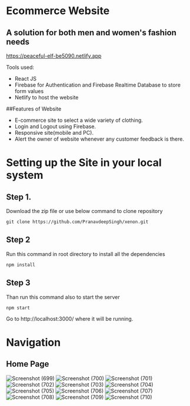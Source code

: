 # Ecommerce Website
## A solution for both men and women's fashion needs
https://peaceful-elf-be5090.netlify.app

Tools used:

* React JS
* Firebase for Authentication and Firebase Realtime Database to store form values
* Netlify to host the website

##Features of Website
* E-commerce site to select a wide variety of clothing.
* Login and Logout using Firebase.
* Responsive site(mobile and PC).
* Alert the owner of website whenever any customer feedback is there.


# Setting up the Site in your local system
## Step 1.

Download the zip file or use below command to clone repository
````
git clone https://github.com/PranavdeepSingh/xenon.git
````
## Step 2

Run this command in root directory to install all the dependencies
````
npm install 
````
## Step 3

Than run this command also to start the server
````
npm start
````
Go to http://localhost:3000/ where it will be running.

# Navigation

## Home Page

![Screenshot (699)](https://user-images.githubusercontent.com/55349745/187337861-9f16b6c3-686b-4984-9b37-6f66dd253a4f.png)
![Screenshot (700)](https://user-images.githubusercontent.com/55349745/187337877-d79fe4ad-a12a-4451-ba5e-fb5af536f33d.png)
![Screenshot (701)](https://user-images.githubusercontent.com/55349745/187337883-c547b06a-a7e2-4c2a-b464-bfaa47a8d727.png)
![Screenshot (702)](https://user-images.githubusercontent.com/55349745/187337900-8a5a7c1d-c4ce-4445-beb1-6aceb4d6de93.png)
![Screenshot (703)](https://user-images.githubusercontent.com/55349745/187337918-3a94c68b-a425-46c7-a1e6-c87610bfc339.png)
![Screenshot (704)](https://user-images.githubusercontent.com/55349745/187337940-390bc7c4-83c7-4d05-8348-bc308a3c964f.png)
![Screenshot (705)](https://user-images.githubusercontent.com/55349745/187337950-a89317a1-3ea9-4675-9c90-5985bffbce47.png)
![Screenshot (706)](https://user-images.githubusercontent.com/55349745/187337959-96ecb00d-ea84-462e-91c2-2e696ee59d27.png)
![Screenshot (707)](https://user-images.githubusercontent.com/55349745/187337965-08cb4efe-400b-45dd-810e-9f35fd62c8d0.png)
![Screenshot (708)](https://user-images.githubusercontent.com/55349745/187337972-a59a6165-e7f3-474c-9e3d-76846036e92f.png)
![Screenshot (709)](https://user-images.githubusercontent.com/55349745/187337982-c7c70f2d-cf68-4f9c-9502-b089b23f3de1.png)
![Screenshot (710)](https://user-images.githubusercontent.com/55349745/187337988-dfb9c184-7bdd-4d6d-888c-1dbf338527c9.png)




